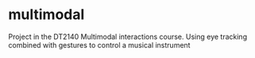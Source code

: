 # multimodal
Project in the DT2140 Multimodal interactions course. Using eye tracking combined with gestures to control a musical instrument
